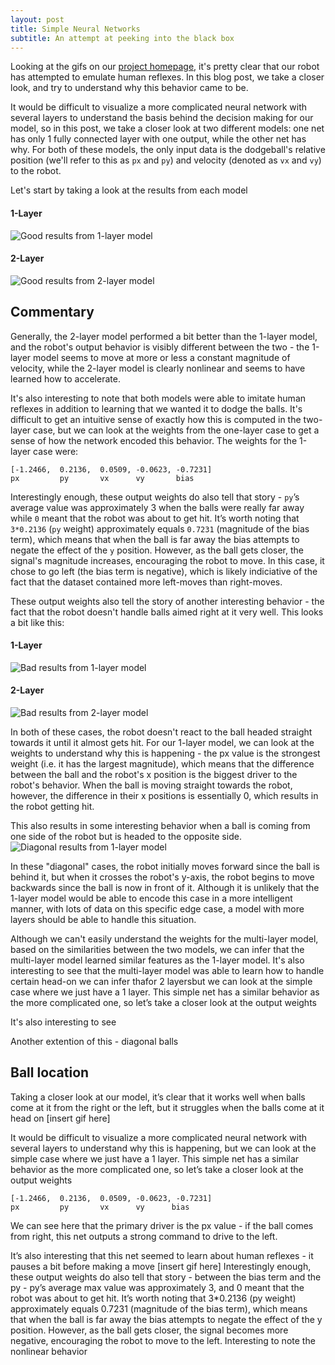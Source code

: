 ```yaml
---
layout: post
title: Simple Neural Networks
subtitle: An attempt at peeking into the black box
---
```


Looking at the gifs on our [project homepage](/ml_comprobofinal/), it's pretty clear that our robot has attempted to emulate human reflexes. In this blog post, we take a closer look, and try to understand why this behavior came to be. 

It would be difficult to visualize a more complicated neural network with several layers to understand the basis behind the decision making for our model, so in this post, we take a closer look at two different models: one net has only 1 fully connected layer with one output, while the other net has  why. For both of these models, the only input data is the dodgeball's relative position (we'll refer to this as `px` and `py`) and velocity (denoted as `vx` and `vy`) to the robot.

Let's start by taking a look at the results from each model

#### 1-Layer
![Good results from 1-layer model](/ml_comprobofinal/img/standard_990_good.gif)
#### 2-Layer
![Good results from 2-layer model](/ml_comprobofinal/img/standard_987_good.gif)

## Commentary
Generally, the 2-layer model performed a bit better than the 1-layer model, and the robot's output behavior is visibly different between the two - the 1-layer model seems to move at more or less a constant magnitude of velocity, while the 2-layer model is clearly nonlinear and seems to have learned how to accelerate.

It's also interesting to note that both models were able to imitate human reflexes in addition to learning that we wanted it to dodge the balls. It's difficult to get an intuitive sense of exactly how this is computed in the two-layer case, but we can look at the weights from the one-layer case to get a sense of how the network encoded this behavior. The weights for the 1-layer case were:
```
[-1.2466,  0.2136,  0.0509, -0.0623, -0.7231]
px         py       vx      vy       bias
```
Interestingly enough, these output weights do also tell that story - `py`’s average value was approximately 3 when the balls were really far away while `0` meant that the robot was about to get hit. It’s worth noting that `3*0.2136` (`py` weight) approximately equals `0.7231` (magnitude of the bias term), which means that when the ball is far away the bias attempts to negate the effect of the `y` position. However, as the ball gets closer, the signal's magnitude increases, encouraging the robot to move. In this case, it chose to go left (the bias term is negative), which is likely indiciative of the fact that the dataset contained more left-moves than right-moves.

These output weights also tell the story of another interesting behavior - the fact that the robot doesn't handle balls aimed right at it very well. This looks a bit like this:
#### 1-Layer
![Bad results from 1-layer model](/ml_comprobofinal/img/standard_990_straight_dodge.gif)
#### 2-Layer
![Bad results from 2-layer model](/ml_comprobofinal/img/standard_987_bad.gif)

In both of these cases, the robot doesn't react to the ball headed straight towards it until it almost gets hit. For our 1-layer model, we can look at the weights to understand why this is happening - the px value is the strongest weight (i.e. it has the largest magnitude), which means that the difference between the ball and the robot's x position is the biggest driver to the robot's behavior. When the ball is moving straight towards the robot, however, the difference in their x positions is essentially 0, which results in the robot getting hit.

This also results in some interesting behavior when a ball is coming from one side of the robot but is headed to the opposite side.
![Diagonal results from 1-layer model](/ml_comprobofinal/img/standard_990_diagonal.gif)

In these "diagonal" cases, the robot initially moves forward since the ball is behind it, but when it crosses the robot's y-axis, the robot begins to move backwards since the ball is now in front of it. Although it is unlikely that the 1-layer model would be able to encode this case in a more intelligent manner, with lots of data on this specific edge case, a model with more layers should be able to handle this situation.

Although we can't easily understand the weights for the multi-layer model, based on the similarities between the two models, we can infer that the multi-layer model learned similar features as the 1-layer model. It's also interesting to see that the multi-layer model was able to learn how to handle certain head-on we can infer thafor 2 layersbut we can look at the simple case where we just have a 1 layer. This simple net has a similar behavior as the more complicated one, so let’s take a closer look at the output weights

It's also interesting to see 

Another extention of this - diagonal balls

## Ball location



Taking a closer look at our model, it’s clear that it works well when balls come at it from the right or the left, but it struggles when the balls come at it head on
[insert gif here]


It would be difficult to visualize a more complicated neural network with several layers to understand why this is happening, but we can look at the simple case where we just have a 1 layer. This simple net has a similar behavior as the more complicated one, so let’s take a closer look at the output weights
```
[-1.2466,  0.2136,  0.0509, -0.0623, -0.7231]
px         py       vx      vy      bias
```

We can see here that the primary driver is the px value - if the ball comes from right, this net outputs a strong command to drive to the left.

It’s also interesting that this net seemed to learn about human reflexes - it pauses a bit before making a move
[insert gif here]
Interestingly enough, these output weights do also tell that story - between the bias term and the py - py’s average max value was approximately 3, and 0 meant that the robot was about to get hit. It’s worth noting that 3*0.2136 (py weight) approximately equals 0.7231 (magnitude of the bias term), which means that when the ball is far away the bias attempts to negate the effect of the y position. However, as the ball gets closer, the signal becomes more negative, encouraging the robot to move to the left.
Interesting to note the nonlinear behavior

